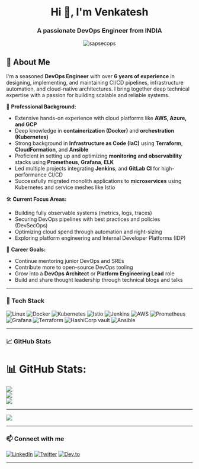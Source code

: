 <!-- GitHub Profile README Template -->

<h1 align="center">Hi 👋, I'm Venkatesh</h1>
<h3 align="center">A passionate DevOps Engineer from INDIA</h3>

<p align="center">
  <img src="https://komarev.com/ghpvc/?username=sapsecops&label=Profile%20views&color=0e75b6&style=flat" alt="sapsecops" />
</p>

## 👋 About Me

I'm a seasoned **DevOps Engineer** with over **6 years of experience** in designing, implementing, and maintaining CI/CD pipelines, infrastructure automation, and cloud-native architectures. I bring together deep technical expertise with a passion for building scalable and reliable systems.

💼 **Professional Background:**
- Extensive hands-on experience with cloud platforms like **AWS, Azure, and GCP**
- Deep knowledge in **containerization (Docker)** and **orchestration (Kubernetes)**
- Strong background in **Infrastructure as Code (IaC)** using **Terraform**, **CloudFormation**, and **Ansible**
- Proficient in setting up and optimizing **monitoring and observability** stacks using **Prometheus**, **Grafana**, **ELK**
- Led multiple projects integrating **Jenkins**, and **GitLab CI** for high-performance CI/CD
- Successfully migrated monolith applications to **microservices** using Kubernetes and service meshes like Istio

🛠 **Current Focus Areas:**
- Building fully observable systems (metrics, logs, traces)
- Securing DevOps pipelines with best practices and policies (DevSecOps)
- Optimizing cloud spend through automation and right-sizing
- Exploring platform engineering and Internal Developer Platforms (IDP)

🎯 **Career Goals:**
- Continue mentoring junior DevOps and SREs
- Contribute more to open-source DevOps tooling
- Grow into a **DevOps Architect** or **Platform Engineering Lead** role
- Build and share thought leadership through technical blogs and talks

---

### 🧰 Tech Stack

![Linux](https://img.shields.io/badge/-Linux-FCC624?logo=linux&logoColor=black&style=flat)
![Docker](https://img.shields.io/badge/-Docker-2496ED?logo=docker&logoColor=white&style=flat)
![Kubernetes](https://img.shields.io/badge/-Kubernetes-326CE5?logo=kubernetes&logoColor=white&style=flat)
![Istio](https://img.shields.io/badge/-Istio-F46800?logo=Istio&logoColor=white&style=flat)
![Jenkins](https://img.shields.io/badge/-Jenkins-D24939?logo=jenkins&logoColor=white&style=flat)
![AWS](https://img.shields.io/badge/-AWS-232F3E?logo=amazon-aws&logoColor=white&style=flat)
![Prometheus](https://img.shields.io/badge/-Prometheus-E6522C?logo=prometheus&logoColor=white&style=flat)
![Grafana](https://img.shields.io/badge/-Grafana-F46800?logo=grafana&logoColor=white&style=flat)
![Terraform](https://img.shields.io/badge/-Terraform-7B42BC?logo=terraform&logoColor=white&style=flat)
![HashiCorp vault](https://img.shields.io/badge/-vault-FCC624?logo=vault&logoColor=black&style=flat)
![Ansible](https://img.shields.io/badge/-Ansible-232F3E?logo=Ansible&logoColor=white&style=flat)

---

### 📈 GitHub Stats

# 📊 GitHub Stats:
![](https://github-readme-stats.vercel.app/api?username=sapsecops&theme=dark&hide_border=false&include_all_commits=false&count_private=false)<br/>
![](https://nirzak-streak-stats.vercel.app/?user=sapsecops&theme=dark&hide_border=false)<br/>
![](https://github-readme-stats.vercel.app/api/top-langs/?username=sapsecops&theme=dark&hide_border=false&include_all_commits=false&count_private=false&layout=compact)

---
[![](https://visitcount.itsvg.in/api?id=sapsecops&icon=0&color=0)](https://visitcount.itsvg.in)

---

### 📫 Connect with me

[![LinkedIn](https://img.shields.io/badge/-LinkedIn-0077B5?logo=linkedin&logoColor=white&style=flat)](https://linkedin.com/in/your-profile)
[![Twitter](https://img.shields.io/badge/-Twitter-1DA1F2?logo=twitter&logoColor=white&style=flat)](https://twitter.com/your-handle)
[![Dev.to](https://img.shields.io/badge/-Dev.to-0A0A0A?logo=dev.to&logoColor=white&style=flat)](https://dev.to/yourusername)

---
